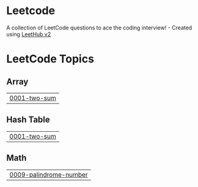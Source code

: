 # Leetcode
A collection of LeetCode questions to ace the coding interview! - Created using [LeetHub v2](https://github.com/arunbhardwaj/LeetHub-2.0)

<!---LeetCode Topics Start-->
# LeetCode Topics
## Array
|  |
| ------- |
| [0001-two-sum](https://github.com/Thrishaponnusamy/Leetcode/tree/master/0001-two-sum) |
## Hash Table
|  |
| ------- |
| [0001-two-sum](https://github.com/Thrishaponnusamy/Leetcode/tree/master/0001-two-sum) |
## Math
|  |
| ------- |
| [0009-palindrome-number](https://github.com/Thrishaponnusamy/Leetcode/tree/master/0009-palindrome-number) |
<!---LeetCode Topics End-->